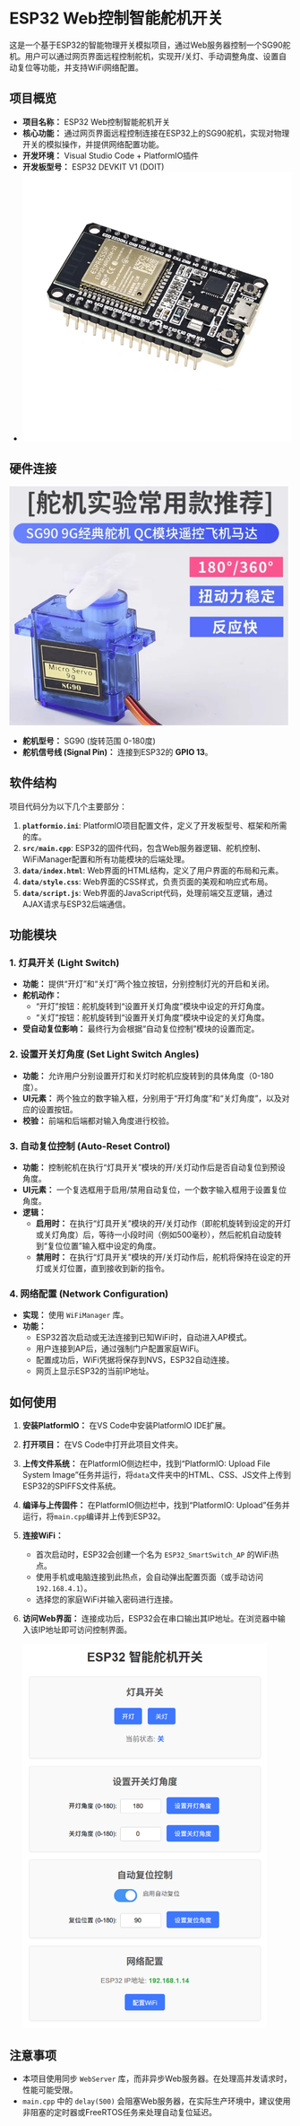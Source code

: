 # ESP32 Web控制智能舵机开关

这是一个基于ESP32的智能物理开关模拟项目，通过Web服务器控制一个SG90舵机。用户可以通过网页界面远程控制舵机，实现开/关灯、手动调整角度、设置自动复位等功能，并支持WiFi网络配置。

## 项目概览

*   **项目名称：** ESP32 Web控制智能舵机开关
*   **核心功能：** 通过网页界面远程控制连接在ESP32上的SG90舵机，实现对物理开关的模拟操作，并提供网络配置功能。
*   **开发环境：** Visual Studio Code + PlatformIO插件
*   **开发板型号：** ESP32 DEVKIT V1 (DOIT)
*   <img src="assets/image-20250829234819319.png" alt="image-20250829234819319" style="zoom:67%;" />

## 硬件连接

<img src="assets/image-20250829234927356.png" alt="image-20250829234927356" style="zoom: 67%;" />

*   **舵机型号：** SG90 (旋转范围 0-180度)
*   **舵机信号线 (Signal Pin)：** 连接到ESP32的 **GPIO 13**。

## 软件结构

项目代码分为以下几个主要部分：

1.  **`platformio.ini`**: PlatformIO项目配置文件，定义了开发板型号、框架和所需的库。
2.  **`src/main.cpp`**: ESP32的固件代码，包含Web服务器逻辑、舵机控制、WiFiManager配置和所有功能模块的后端处理。
3.  **`data/index.html`**: Web界面的HTML结构，定义了用户界面的布局和元素。
4.  **`data/style.css`**: Web界面的CSS样式，负责页面的美观和响应式布局。
5.  **`data/script.js`**: Web界面的JavaScript代码，处理前端交互逻辑，通过AJAX请求与ESP32后端通信。

## 功能模块

### 1. 灯具开关 (Light Switch)

*   **功能：** 提供“开灯”和“关灯”两个独立按钮，分别控制灯光的开启和关闭。
*   **舵机动作：**
    *   “开灯”按钮：舵机旋转到“设置开关灯角度”模块中设定的开灯角度。
    *   “关灯”按钮：舵机旋转到“设置开关灯角度”模块中设定的关灯角度。
*   **受自动复位影响：** 最终行为会根据“自动复位控制”模块的设置而定。

### 2. 设置开关灯角度 (Set Light Switch Angles)

*   **功能：** 允许用户分别设置开灯和关灯时舵机应旋转到的具体角度（0-180度）。
*   **UI元素：** 两个独立的数字输入框，分别用于“开灯角度”和“关灯角度”，以及对应的设置按钮。
*   **校验：** 前端和后端都对输入角度进行校验。

### 3. 自动复位控制 (Auto-Reset Control)

*   **功能：** 控制舵机在执行“灯具开关”模块的开/关灯动作后是否自动复位到预设角度。
*   **UI元素：** 一个复选框用于启用/禁用自动复位，一个数字输入框用于设置复位角度。
*   **逻辑：**
    *   **启用时：** 在执行“灯具开关”模块的开/关灯动作（即舵机旋转到设定的开灯或关灯角度）后，等待一小段时间（例如500毫秒），然后舵机自动旋转到“复位位置”输入框中设定的角度。
    *   **禁用时：** 在执行“灯具开关”模块的开/关灯动作后，舵机将保持在设定的开灯或关灯位置，直到接收到新的指令。

### 4. 网络配置 (Network Configuration)

*   **实现：** 使用 `WiFiManager` 库。
*   **功能：**
    *   ESP32首次启动或无法连接到已知WiFi时，自动进入AP模式。
    *   用户连接到AP后，通过强制门户配置家庭WiFi。
    *   配置成功后，WiFi凭据将保存到NVS，ESP32自动连接。
    *   网页上显示ESP32的当前IP地址。

## 如何使用

1. **安装PlatformIO：** 在VS Code中安装PlatformIO IDE扩展。

2. **打开项目：** 在VS Code中打开此项目文件夹。

3. **上传文件系统：** 在PlatformIO侧边栏中，找到“PlatformIO: Upload File System Image”任务并运行，将`data`文件夹中的HTML、CSS、JS文件上传到ESP32的SPIFFS文件系统。

4. **编译与上传固件：** 在PlatformIO侧边栏中，找到“PlatformIO: Upload”任务并运行，将`main.cpp`编译并上传到ESP32。

5. **连接WiFi：**
   *   首次启动时，ESP32会创建一个名为 `ESP32_SmartSwitch_AP` 的WiFi热点。
   *   使用手机或电脑连接到此热点，会自动弹出配置页面（或手动访问 `192.168.4.1`）。
   *   选择您的家庭WiFi并输入密码进行连接。

6. **访问Web界面：** 连接成功后，ESP32会在串口输出其IP地址。在浏览器中输入该IP地址即可访问控制界面。

   <img src="assets/image-20250829234247724.png" alt="image-20250829234247724" style="zoom: 67%;" />

## 注意事项

*   本项目使用同步 `WebServer` 库，而非异步Web服务器。在处理高并发请求时，性能可能受限。
*   `main.cpp` 中的 `delay(500)` 会阻塞Web服务器，在实际生产环境中，建议使用非阻塞的定时器或FreeRTOS任务来处理自动复位延迟。
